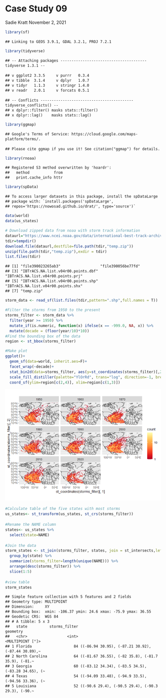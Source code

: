 Case Study 09
================
Sadie Kratt
November 2, 2021

``` r
library(sf)
```

    ## Linking to GEOS 3.9.1, GDAL 3.2.1, PROJ 7.2.1

``` r
library(tidyverse)
```

    ## -- Attaching packages --------------------------------------- tidyverse 1.3.1 --

    ## v ggplot2 3.3.5     v purrr   0.3.4
    ## v tibble  3.1.4     v dplyr   1.0.7
    ## v tidyr   1.1.3     v stringr 1.4.0
    ## v readr   2.0.1     v forcats 0.5.1

    ## -- Conflicts ------------------------------------------ tidyverse_conflicts() --
    ## x dplyr::filter() masks stats::filter()
    ## x dplyr::lag()    masks stats::lag()

``` r
library(ggmap)
```

    ## Google's Terms of Service: https://cloud.google.com/maps-platform/terms/.

    ## Please cite ggmap if you use it! See citation("ggmap") for details.

``` r
library(rnoaa)
```

    ## Registered S3 method overwritten by 'hoardr':
    ##   method           from
    ##   print.cache_info httr

``` r
library(spData)
```

    ## To access larger datasets in this package, install the spDataLarge
    ## package with: `install.packages('spDataLarge',
    ## repos='https://nowosad.github.io/drat/', type='source')`

``` r
data(world)
data(us_states)
```

``` r
# Download zipped data from noaa with storm track information
dataurl="https://www.ncei.noaa.gov/data/international-best-track-archive-for-climate-stewardship-ibtracs/v04r00/access/shapefile/IBTrACS.NA.list.v04r00.points.zip"
tdir=tempdir()
download.file(dataurl,destfile=file.path(tdir,"temp.zip"))
unzip(file.path(tdir,"temp.zip"),exdir = tdir)
list.files(tdir)
```

    ## [1] "file390023265ab3"                  "file390056be77fd"                 
    ## [3] "IBTrACS.NA.list.v04r00.points.dbf" "IBTrACS.NA.list.v04r00.points.prj"
    ## [5] "IBTrACS.NA.list.v04r00.points.shp" "IBTrACS.NA.list.v04r00.points.shx"
    ## [7] "temp.zip"

``` r
storm_data <- read_sf(list.files(tdir,pattern=".shp",full.names = T))
```

``` r
#Filter the storms from 1950 to the present
storms_filter <- storm_data %>% 
  filter(year >= 1950) %>% 
  mutate_if(is.numeric, function(x) ifelse(x == -999.0, NA, x)) %>% 
  mutate(decade = (floor(year/10)*10)) 
#Find the bounding box of the data
region <- st_bbox(storms_filter)
```

``` r
#Make plot
ggplot()+
  geom_sf(data=world, inherit.aes=F)+
  facet_wrap(~decade)+
  stat_bin2d(data=storms_filter, aes(y=st_coordinates(storms_filter)[,2], x=st_coordinates(storms_filter)[,1]),bins=100)+
  scale_fill_distiller(palette="YlOrRd", trans="log", direction=-1, breaks = c(1,10,100,1000))+
  coord_sf(ylim=region[c(2,4)], xlim=region[c(1,3)])
```

![](case_study_09_files/figure-gfm/unnamed-chunk-5-1.png)<!-- -->

``` r
#Calculate table of the five states with most storms
us_states<- st_transform(us_states, st_crs(storms_filter))

#Rename the NAME column
states<- us_states %>% 
  select(state=NAME)

#Join the data
storm_states <- st_join(storms_filter, states, join = st_intersects,left = F) %>%
  group_by(state) %>%
  summarize(storms_filter=length(unique(NAME))) %>%
  arrange(desc(storms_filter)) %>%
  slice(1:5)

#view table
storm_states
```

    ## Simple feature collection with 5 features and 2 fields
    ## Geometry type: MULTIPOINT
    ## Dimension:     XY
    ## Bounding box:  xmin: -106.37 ymin: 24.6 xmax: -75.9 ymax: 36.55
    ## Geodetic CRS:  WGS 84
    ## # A tibble: 5 x 3
    ##   state          storms_filter                                          geometry
    ##   <chr>                  <int>                                  <MULTIPOINT [°]>
    ## 1 Florida                   84 ((-86.94 30.95), (-87.21 30.92), (-87.44 30.89),~
    ## 2 North Carolina            64 ((-81.67 36.55), (-82 35.8), (-81.7 35.9), (-81.~
    ## 3 Georgia                   60 ((-83.12 34.34), (-83.5 34.5), (-83.28 34.65), (~
    ## 4 Texas                     54 ((-94.09 33.48), (-94.9 33.5), (-94.56 33.36), (~
    ## 5 Louisiana                 52 ((-90.6 29.4), (-90.5 29.4), (-90.3 29.3), (-90.~
